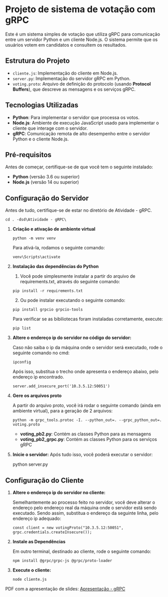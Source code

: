# Projeto de sistema de votação com gRPC

Este é um sistema simples de votação que utiliza gRPC para comunicação entre um servidor Python e um cliente Node.js. O sistema permite que os usuários votem em candidatos e consultem os resultados.

## Estrutura do Projeto

- `cliente.js`: Implementação do cliente em Node.js.
- `server.py`: Implementação do servidor gRPC em Python.
- `voting.proto`: Arquivo de definição do protocolo (usando **Protocol Buffers**), que descreve as mensagens e os serviços gRPC. 

## Tecnologias Utilizadas

- **Python**: Para implementar o servidor que processa os votos.
- **Node.js**: Ambiente de execução JavaScript usado para implementar o cliente que interage com o servidor.
- **gRPC**: Comunicação remota de alto desempenho entre o servidor Python e o cliente Node.js.

## Pré-requisitos

Antes de começar, certifique-se de que você tem o seguinte instalado:

- **Python** (versão 3.6 ou superior)
- **Node.js** (versão 14 ou superior)

## Configuração do Servidor

Antes de tudo, certifique-se de estar no diretório de Atividade - gRPC.
```
cd . -dsd\Atividade - gRPC\
```

1. **Criação e ativação de ambiente virtual**
    ```
    python -m venv venv
    ```
    Para ativá-la, rodamos o seguinte comando:
    ```
    venv\Scripts\activate
    ```

2. **Instalação das dependências do Python**
    1. Você pode simplesmente instalar a partir do arquivo de requirements.txt, através do seguinte comando:
    ```
    pip install -r requirements.txt
    ```
    2. Ou pode instalar executando o seguinte comando:
    ```
    pip install grpcio grpcio-tools
    ```
    Para verificar se as bibiliotecas foram instaladas corretamente, execute:
    ```
    pip list 
    ```

2. **Altere o endereço ip do servidor no código do servidor:**
   
    Caso não saiba o ip da máquina onde o servidor será executado, rode o seguinte comando no cmd:
    ```
    ipconfig
    ```
    Após isso, substitua o trecho onde apresenta o endereço abaixo, pelo endereço ip encontrado.
    ```
    server.add_insecure_port('10.3.5.12:50051') 
    ```
3. **Gere os arquivos proto**

    A partir do arquivo proto, você irá rodar o seguinte comando (ainda em ambiente virtual), para a geração de 2 arquivos:
    ```
    python -m grpc_tools.protoc -I. --python_out=. --grpc_python_out=. voting.proto
    ```
    - **voting_pb2.py**: Contém as classes Python para as mensagens
    - **voting_pb2_grpc.py**: Contém as classes Python para os serviços gRPC

5. **Inicie o servidor:**
    Após tudo isso, você poderá executar o servidor:

    python server.py

## Configuração do Cliente

1. **Altere o endereço ip do servidor no cliente:**
   
    Semelhantemente ao processo feito no servidor, você deve alterar o endereço pelo endereço real da máquina onde o servidor está sendo executado.
    Sendo assim, substitua o endereço da seguinte linha, pelo endereço ip adequado:
    ```    
    const client = new votingProto("10.3.5.12:50051", grpc.credentials.createInsecure());
    ```

2. **Instale as Dependências**

    Em outro terminal, destinado ao cliente, rode o seguinte comando:
    ```
    npm install @grpc/grpc-js @grpc/proto-loader
    ```

3. **Execute o cliente:**
    ```
    node cliente.js
    ```
 
PDF com a apresentação de slides: [Apresentação - gRPC](https://github.com/alicelimas/-dsd/blob/main/Atividade%2003%20-%20gRPC/Transmiss%C3%A3o%20de%20Dados%20com%20gRPC.pdf)

